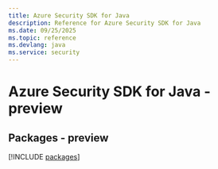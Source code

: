 ```yaml
---
title: Azure Security SDK for Java
description: Reference for Azure Security SDK for Java
ms.date: 09/25/2025
ms.topic: reference
ms.devlang: java
ms.service: security
---
```

# Azure Security SDK for Java - preview
## Packages - preview
[!INCLUDE [packages](security-index.md)]